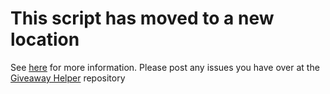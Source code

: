 # This script has moved to a new location
See [here](https://github.com/Citrinate/gleamHelper/blob/master/MOVED.md) for more information.  Please post any issues you have over at the [Giveaway Helper](https://github.com/Citrinate/giveawayHelper) repository
